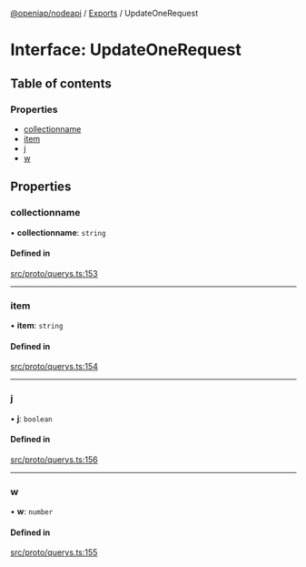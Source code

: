 [@openiap/nodeapi](../README.md) / [Exports](../modules.md) / UpdateOneRequest

# Interface: UpdateOneRequest

## Table of contents

### Properties

- [collectionname](UpdateOneRequest.md#collectionname)
- [item](UpdateOneRequest.md#item)
- [j](UpdateOneRequest.md#j)
- [w](UpdateOneRequest.md#w)

## Properties

### collectionname

• **collectionname**: `string`

#### Defined in

[src/proto/querys.ts:153](https://github.com/openiap/nodeapi/blob/a159861/src/proto/querys.ts#L153)

___

### item

• **item**: `string`

#### Defined in

[src/proto/querys.ts:154](https://github.com/openiap/nodeapi/blob/a159861/src/proto/querys.ts#L154)

___

### j

• **j**: `boolean`

#### Defined in

[src/proto/querys.ts:156](https://github.com/openiap/nodeapi/blob/a159861/src/proto/querys.ts#L156)

___

### w

• **w**: `number`

#### Defined in

[src/proto/querys.ts:155](https://github.com/openiap/nodeapi/blob/a159861/src/proto/querys.ts#L155)
